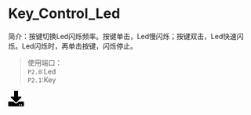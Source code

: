 # Key_Control_Led
简介：按键切换Led闪烁频率。按键单击，Led慢闪烁；按键双击，Led快速闪烁。Led闪烁时，再单击按键，闪烁停止。  
>使用端口：  
`P2.0`:Led  
`P2.1`:Key

[![下载](../download_logo.png)](https://github.com/daishitong/51demo/releases/download/download/02_Key_Control_Led.zip)  